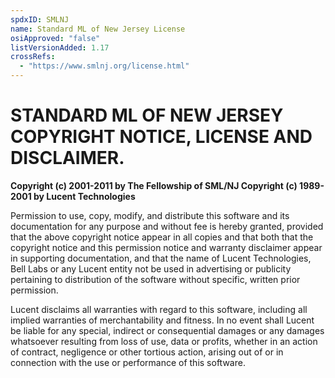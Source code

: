 ```yaml
---
spdxID: SMLNJ
name: Standard ML of New Jersey License
osiApproved: "false"
listVersionAdded: 1.17
crossRefs: 
  - "https://www.smlnj.org/license.html"
---
```


# STANDARD ML OF NEW JERSEY COPYRIGHT NOTICE, LICENSE AND DISCLAIMER.

**Copyright (c) 2001-2011 by The Fellowship of SML/NJ Copyright (c) 1989-2001 by Lucent Technologies**

Permission to use, copy, modify, and distribute this software and its documentation for any purpose and without fee is hereby granted, provided that the above copyright notice appear in all copies and that both that the copyright notice and this permission notice and warranty disclaimer appear in supporting documentation, and that the name of Lucent Technologies, Bell Labs or any Lucent entity not be used in advertising or publicity pertaining to distribution of the software without specific, written prior permission.

Lucent disclaims all warranties with regard to this software, including all implied warranties of merchantability and fitness. In no event shall Lucent be liable for any special, indirect or consequential damages or any damages whatsoever resulting from loss of use, data or profits, whether in an action of contract, negligence or other tortious action, arising out of or in connection with the use or performance of this software.
